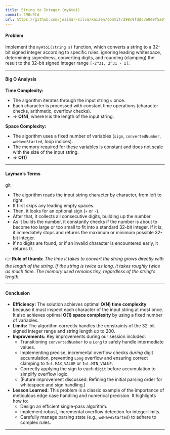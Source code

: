 ```yaml
---
title: String to Integer (myAtoi)
commit: 298c9fd
url: https://github.com/josimar-silva/kaizen/commit/298c9fddc3e0e9f5a0fd8f35ed2fdf8dada99cc7
---
```


#### Problem
Implement the `myAtoi(string s)` function, which converts a string to a 32-bit signed integer according to specific rules: ignoring leading whitespace, determining signedness, converting digits, and rounding (clamping) the result to the 32-bit signed integer range `[-2^31, 2^31 - 1]`.

---

#### Big O Analysis

**Time Complexity:**  
- The algorithm iterates through the input string `s` once.
- Each character is processed with constant time operations (character checks, arithmetic, overflow checks).
- ⇒ **O(N)**, where `N` is the length of the input string.

**Space Complexity:**  
- The algorithm uses a fixed number of variables (`sign`, `convertedNumber`, `weHaveStarted`, loop indices).
- The memory required for these variables is constant and does not scale with the size of the input string.
- ⇒ **O(1)**

---

#### Layman’s Terms
git 
- The algorithm reads the input string character by character, from left to right.
- It first skips any leading empty spaces.
- Then, it looks for an optional sign (`+` or `-`).
- After that, it collects all consecutive digits, building up the number.
- As it builds the number, it constantly checks if the number is about to become too large or too small to fit into a standard 32-bit integer. If it is, it immediately stops and returns the maximum or minimum possible 32-bit integer.
- If no digits are found, or if an invalid character is encountered early, it returns 0.

👉 **Rule of thumb:** *The time it takes to convert the string grows directly with the length of the string. If the string is twice as long, it takes roughly twice as much time. The memory used remains tiny, regardless of the string's length.*

---

#### Conclusion

- **Efficiency:** The solution achieves optimal **O(N) time complexity** because it must inspect each character of the input string at most once. It also achieves optimal **O(1) space complexity** by using a fixed number of variables.
- **Limits:** The algorithm correctly handles the constraints of the 32-bit signed integer range and string length up to 200.
- **Improvements:** Key improvements during our session included:
    - Transitioning `convertedNumber` to a `Long` to safely handle intermediate values.
    - Implementing precise, incremental overflow checks *during* digit accumulation, preventing `Long` overflow and ensuring correct clamping to `Int.MAX_VALUE` or `Int.MIN_VALUE`.
    - Correctly applying the sign to each `digit` before accumulation to simplify overflow logic.
    - (Future improvement discussed: Refining the initial parsing order for whitespace and sign handling.)
- **Lesson Learned:** This problem is a classic example of the importance of meticulous edge case handling and numerical precision. It highlights how to:
    - Design an efficient single-pass algorithm.
    - Implement robust, incremental overflow detection for integer limits.
    - Carefully manage parsing state (e.g., `weHaveStarted`) to adhere to complex rules.

---